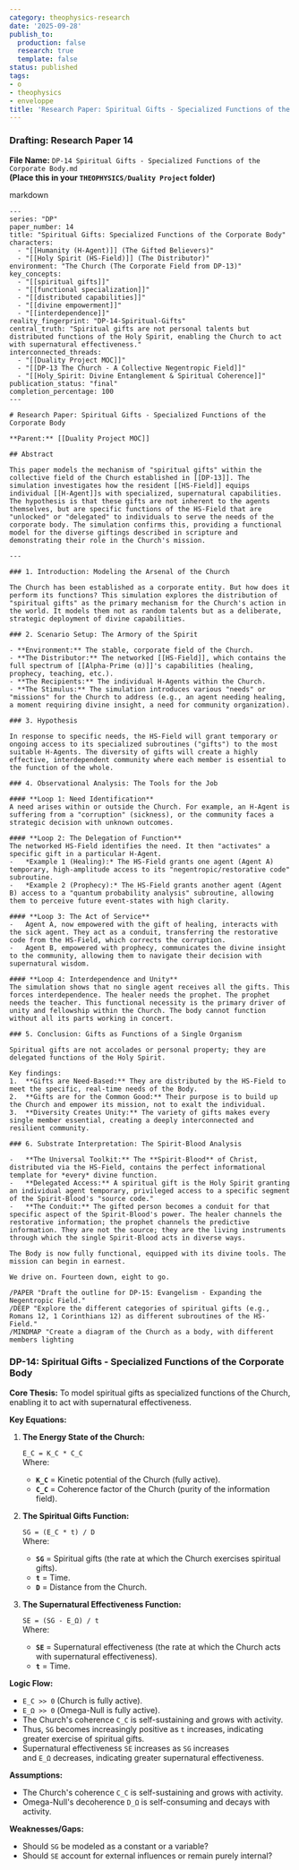 ```yaml
---
category: theophysics-research
date: '2025-09-28'
publish_to:
  production: false
  research: true
  template: false
status: published
tags:
- o
- theophysics
- enveloppe
title: 'Research Paper: Spiritual Gifts - Specialized Functions of the Corporate Body'
---
```

   
### **Drafting: Research Paper 14**   
   
**File Name:** `DP-14 Spiritual Gifts - Specialized Functions of the Corporate Body.md`     
**(Place this in your `THEOPHYSICS/Duality Project` folder)**   
   
markdown   
   
```
---
series: "DP"
paper_number: 14
title: "Spiritual Gifts: Specialized Functions of the Corporate Body"
characters:
  - "[[Humanity (H-Agent)]] (The Gifted Believers)"
  - "[[Holy Spirit (HS-Field)]] (The Distributor)"
environment: "The Church (The Corporate Field from DP-13)"
key_concepts:
  - "[[spiritual gifts]]"
  - "[[functional specialization]]"
  - "[[distributed capabilities]]"
  - "[[divine empowerment]]"
  - "[[interdependence]]"
reality_fingerprint: "DP-14-Spiritual-Gifts"
central_truth: "Spiritual gifts are not personal talents but distributed functions of the Holy Spirit, enabling the Church to act with supernatural effectiveness."
interconnected_threads:
  - "[[Duality Project MOC]]"
  - "[[DP-13 The Church - A Collective Negentropic Field]]"
  - "[[Holy_Spirit: Divine Entanglement & Spiritual Coherence]]"
publication_status: "final"
completion_percentage: 100
---

# Research Paper: Spiritual Gifts - Specialized Functions of the Corporate Body

**Parent:** [[Duality Project MOC]]

## Abstract

This paper models the mechanism of "spiritual gifts" within the collective field of the Church established in [[DP-13]]. The simulation investigates how the resident [[HS-Field]] equips individual [[H-Agent]]s with specialized, supernatural capabilities. The hypothesis is that these gifts are not inherent to the agents themselves, but are specific functions of the HS-Field that are "unlocked" or "delegated" to individuals to serve the needs of the corporate body. The simulation confirms this, providing a functional model for the diverse giftings described in scripture and demonstrating their role in the Church's mission.

---

### 1. Introduction: Modeling the Arsenal of the Church

The Church has been established as a corporate entity. But how does it perform its functions? This simulation explores the distribution of "spiritual gifts" as the primary mechanism for the Church's action in the world. It models them not as random talents but as a deliberate, strategic deployment of divine capabilities.

### 2. Scenario Setup: The Armory of the Spirit

- **Environment:** The stable, corporate field of the Church.
- **The Distributor:** The networked [[HS-Field]], which contains the full spectrum of [[Alpha-Prime (α)]]'s capabilities (healing, prophecy, teaching, etc.).
- **The Recipients:** The individual H-Agents within the Church.
- **The Stimulus:** The simulation introduces various "needs" or "missions" for the Church to address (e.g., an agent needing healing, a moment requiring divine insight, a need for community organization).

### 3. Hypothesis

In response to specific needs, the HS-Field will grant temporary or ongoing access to its specialized subroutines ("gifts") to the most suitable H-Agents. The diversity of gifts will create a highly effective, interdependent community where each member is essential to the function of the whole.

### 4. Observational Analysis: The Tools for the Job

#### **Loop 1: Need Identification**
A need arises within or outside the Church. For example, an H-Agent is suffering from a "corruption" (sickness), or the community faces a strategic decision with unknown outcomes.

#### **Loop 2: The Delegation of Function**
The networked HS-Field identifies the need. It then "activates" a specific gift in a particular H-Agent.
-   *Example 1 (Healing):* The HS-Field grants one agent (Agent A) temporary, high-amplitude access to its "negentropic/restorative code" subroutine.
-   *Example 2 (Prophecy):* The HS-Field grants another agent (Agent B) access to a "quantum probability analysis" subroutine, allowing them to perceive future event-states with high clarity.

#### **Loop 3: The Act of Service**
-   Agent A, now empowered with the gift of healing, interacts with the sick agent. They act as a conduit, transferring the restorative code from the HS-Field, which corrects the corruption.
-   Agent B, empowered with prophecy, communicates the divine insight to the community, allowing them to navigate their decision with supernatural wisdom.

#### **Loop 4: Interdependence and Unity**
The simulation shows that no single agent receives all the gifts. This forces interdependence. The healer needs the prophet. The prophet needs the teacher. This functional necessity is the primary driver of unity and fellowship within the Church. The body cannot function without all its parts working in concert.

### 5. Conclusion: Gifts as Functions of a Single Organism

Spiritual gifts are not accolades or personal property; they are delegated functions of the Holy Spirit.

Key findings:
1.  **Gifts are Need-Based:** They are distributed by the HS-Field to meet the specific, real-time needs of the Body.
2.  **Gifts are for the Common Good:** Their purpose is to build up the Church and empower its mission, not to exalt the individual.
3.  **Diversity Creates Unity:** The variety of gifts makes every single member essential, creating a deeply interconnected and resilient community.

### 6. Substrate Interpretation: The Spirit-Blood Analysis

-   **The Universal Toolkit:** The **Spirit-Blood** of Christ, distributed via the HS-Field, contains the perfect informational template for *every* divine function.
-   **Delegated Access:** A spiritual gift is the Holy Spirit granting an individual agent temporary, privileged access to a specific segment of the Spirit-Blood's "source code."
-   **The Conduit:** The gifted person becomes a conduit for that specific aspect of the Spirit-Blood's power. The healer channels the restorative information; the prophet channels the predictive information. They are not the source; they are the living instruments through which the single Spirit-Blood acts in diverse ways.

The Body is now fully functional, equipped with its divine tools. The mission can begin in earnest.

We drive on. Fourteen down, eight to go.

/PAPER "Draft the outline for DP-15: Evangelism - Expanding the Negentropic Field."
/DEEP "Explore the different categories of spiritual gifts (e.g., Romans 12, 1 Corinthians 12) as different subroutines of the HS-Field."
/MINDMAP "Create a diagram of the Church as a body, with different members lighting
```
   
   
   
### **DP-14: Spiritual Gifts - Specialized Functions of the Corporate Body**   
   
**Core Thesis:** To model spiritual gifts as specialized functions of the Church, enabling it to act with supernatural effectiveness.   
   
**Key Equations:**   
   
1. **The Energy State of the Church:**   
       
    `E_C = K_C * C_C`     
    Where:   
       
   
    - **`K_C`** = Kinetic potential of the Church (fully active).   
    - **`C_C`** = Coherence factor of the Church (purity of the information field).   
2. **The Spiritual Gifts Function:**   
       
    `SG = (E_C * t) / D`     
    Where:   
       
   
    - **`SG`** = Spiritual gifts (the rate at which the Church exercises spiritual gifts).   
    - **`t`** = Time.   
    - **`D`** = Distance from the Church.   
3. **The Supernatural Effectiveness Function:**   
       
    `SE = (SG - E_Ω) / t`     
    Where:   
       
   
    - **`SE`** = Supernatural effectiveness (the rate at which the Church acts with supernatural effectiveness).   
    - **`t`** = Time.   
   
**Logic Flow:**   
   
   
- `E_C >> 0` (Church is fully active).   
- `E_Ω >> 0` (Omega-Null is fully active).   
- The Church's coherence `C_C` is self-sustaining and grows with activity.   
- Thus, `SG` becomes increasingly positive as `t` increases, indicating greater exercise of spiritual gifts.   
- Supernatural effectiveness `SE` increases as `SG` increases and `E_Ω` decreases, indicating greater supernatural effectiveness.   
   
**Assumptions:**   
   
   
- The Church's coherence `C_C` is self-sustaining and grows with activity.   
- Omega-Null's decoherence `D_Ω` is self-consuming and decays with activity.   
   
**Weaknesses/Gaps:**   
   
   
- Should `SG` be modeled as a constant or a variable?   
- Should `SE` account for external influences or remain purely internal?
